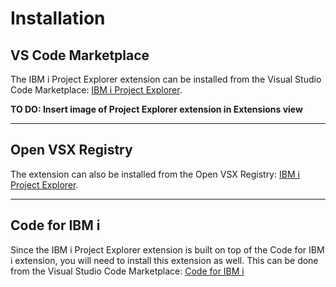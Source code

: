 # Installation

## VS Code Marketplace

The IBM i Project Explorer extension can be installed from the Visual Studio Code Marketplace: [IBM i Project Explorer](https://marketplace.visualstudio.com/items?itemName=IBM.vscode-ibmi-projectexplorer).

<!-- TO DO -->

**TO DO: Insert image of Project Explorer extension in Extensions view**

---

## Open VSX Registry

The extension can also be installed from the Open VSX Registry: [IBM i Project Explorer](https://open-vsx.org/extension/IBM/vscode-ibmi-projectexplorer).

---

## Code for IBM i

Since the IBM i Project Explorer extension is built on top of the Code for IBM i extension, you will need to install this extension as well. This can be done from the Visual Studio Code Marketplace: [Code for IBM i](https://marketplace.visualstudio.com/items?itemName=HalcyonTechLtd.code-for-ibmi)